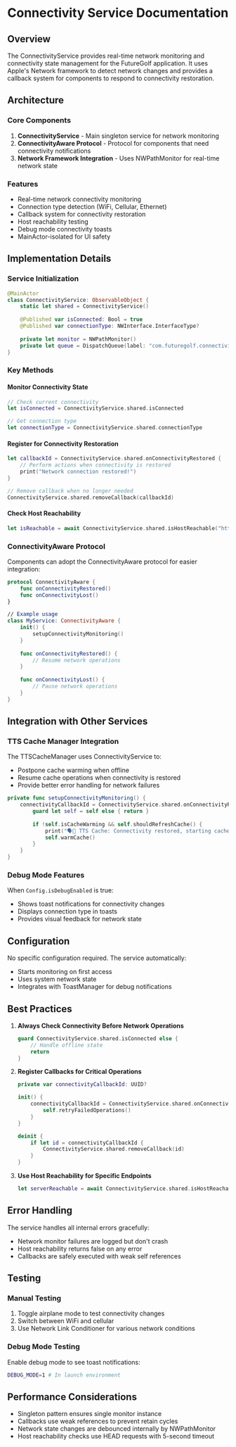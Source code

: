 # Connectivity Service Documentation

## Overview

The ConnectivityService provides real-time network monitoring and connectivity state management for the FutureGolf application. It uses Apple's Network framework to detect network changes and provides a callback system for components to respond to connectivity restoration.

## Architecture

### Core Components

1. **ConnectivityService** - Main singleton service for network monitoring
2. **ConnectivityAware Protocol** - Protocol for components that need connectivity notifications
3. **Network Framework Integration** - Uses NWPathMonitor for real-time network state

### Features

- Real-time network connectivity monitoring
- Connection type detection (WiFi, Cellular, Ethernet)
- Callback system for connectivity restoration
- Host reachability testing
- Debug mode connectivity toasts
- MainActor-isolated for UI safety

## Implementation Details

### Service Initialization

```swift
@MainActor
class ConnectivityService: ObservableObject {
    static let shared = ConnectivityService()
    
    @Published var isConnected: Bool = true
    @Published var connectionType: NWInterface.InterfaceType?
    
    private let monitor = NWPathMonitor()
    private let queue = DispatchQueue(label: "com.futuregolf.connectivity")
}
```

### Key Methods

#### Monitor Connectivity State
```swift
// Check current connectivity
let isConnected = ConnectivityService.shared.isConnected

// Get connection type
let connectionType = ConnectivityService.shared.connectionType
```

#### Register for Connectivity Restoration
```swift
let callbackId = ConnectivityService.shared.onConnectivityRestored {
    // Perform actions when connectivity is restored
    print("Network connection restored!")
}

// Remove callback when no longer needed
ConnectivityService.shared.removeCallback(callbackId)
```

#### Check Host Reachability
```swift
let isReachable = await ConnectivityService.shared.isHostReachable("https://api.example.com")
```

### ConnectivityAware Protocol

Components can adopt the ConnectivityAware protocol for easier integration:

```swift
protocol ConnectivityAware {
    func onConnectivityRestored()
    func onConnectivityLost()
}

// Example usage
class MyService: ConnectivityAware {
    init() {
        setupConnectivityMonitoring()
    }
    
    func onConnectivityRestored() {
        // Resume network operations
    }
    
    func onConnectivityLost() {
        // Pause network operations
    }
}
```

## Integration with Other Services

### TTS Cache Manager Integration

The TTSCacheManager uses ConnectivityService to:
- Postpone cache warming when offline
- Resume cache operations when connectivity is restored
- Provide better error handling for network failures

```swift
private func setupConnectivityMonitoring() {
    connectivityCallbackId = ConnectivityService.shared.onConnectivityRestored { [weak self] in
        guard let self = self else { return }
        
        if !self.isCacheWarming && self.shouldRefreshCache() {
            print("🗣️💾 TTS Cache: Connectivity restored, starting cache warm-up")
            self.warmCache()
        }
    }
}
```

### Debug Mode Features

When `Config.isDebugEnabled` is true:
- Shows toast notifications for connectivity changes
- Displays connection type in toasts
- Provides visual feedback for network state

## Configuration

No specific configuration required. The service automatically:
- Starts monitoring on first access
- Uses system network state
- Integrates with ToastManager for debug notifications

## Best Practices

1. **Always Check Connectivity Before Network Operations**
   ```swift
   guard ConnectivityService.shared.isConnected else {
       // Handle offline state
       return
   }
   ```

2. **Register Callbacks for Critical Operations**
   ```swift
   private var connectivityCallbackId: UUID?
   
   init() {
       connectivityCallbackId = ConnectivityService.shared.onConnectivityRestored {
           self.retryFailedOperations()
       }
   }
   
   deinit {
       if let id = connectivityCallbackId {
           ConnectivityService.shared.removeCallback(id)
       }
   }
   ```

3. **Use Host Reachability for Specific Endpoints**
   ```swift
   let serverReachable = await ConnectivityService.shared.isHostReachable(Config.serverBaseURL)
   ```

## Error Handling

The service handles all internal errors gracefully:
- Network monitor failures are logged but don't crash
- Host reachability returns false on any error
- Callbacks are safely executed with weak self references

## Testing

### Manual Testing
1. Toggle airplane mode to test connectivity changes
2. Switch between WiFi and cellular
3. Use Network Link Conditioner for various network conditions

### Debug Mode Testing
Enable debug mode to see toast notifications:
```bash
DEBUG_MODE=1 # In launch environment
```

## Performance Considerations

- Singleton pattern ensures single monitor instance
- Callbacks use weak references to prevent retain cycles
- Network state changes are debounced internally by NWPathMonitor
- Host reachability checks use HEAD requests with 5-second timeout